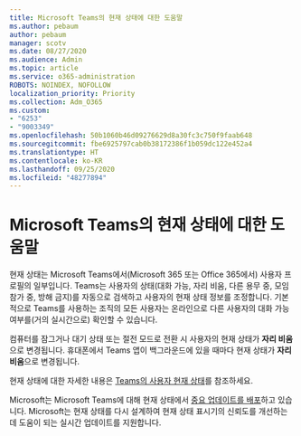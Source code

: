 ```yaml
---
title: Microsoft Teams의 현재 상태에 대한 도움말
ms.author: pebaum
author: pebaum
manager: scotv
ms.date: 08/27/2020
ms.audience: Admin
ms.topic: article
ms.service: o365-administration
ROBOTS: NOINDEX, NOFOLLOW
localization_priority: Priority
ms.collection: Adm_O365
ms.custom:
- "6253"
- "9003349"
ms.openlocfilehash: 50b1060b46d09276629d8a30fc3c750f9faab648
ms.sourcegitcommit: fbe6925797cab0b38172386f1b059dc122e452a4
ms.translationtype: HT
ms.contentlocale: ko-KR
ms.lasthandoff: 09/25/2020
ms.locfileid: "48277894"
---
```

# <a name="help-with-presence-in-microsoft-teams"></a>Microsoft Teams의 현재 상태에 대한 도움말

현재 상태는 Microsoft Teams에서(Microsoft 365 또는 Office 365에서) 사용자 프로필의 일부입니다. Teams는 사용자의 상태(대화 가능, 자리 비움, 다른 용무 중, 모임 참가 중, 방해 금지)를 자동으로 검색하고 사용자의 현재 상태 정보를 조정합니다. 기본적으로 Teams를 사용하는 조직의 모든 사용자는 온라인으로 다른 사용자의 대화 가능 여부를(거의 실시간으로) 확인할 수 있습니다.

컴퓨터를 잠그거나 대기 상태 또는 절전 모드로 전환 시 사용자의 현재 상태가 **자리 비움**으로 변경됩니다. 휴대폰에서 Teams 앱이 백그라운드에 있을 때마다 현재 상태가 **자리 비움**으로 변경됩니다.

현재 상태에 대한 자세한 내용은 [Teams의 사용자 현재 상태](https://docs.microsoft.com/microsoftteams/presence-admins)를 참조하세요.

Microsoft는 Microsoft Teams에 대해 현재 상태에서 [중요 업데이트를 배포](https://www.microsoft.com/microsoft-365/roadmap?filters=Microsoft%20Teams&searchterms=presence)하고 있습니다. Microsoft는 현재 상태를 다시 설계하여 현재 상태 표시기의 신뢰도를 개선하는 데 도움이 되는 실시간 업데이트를 지원합니다.
